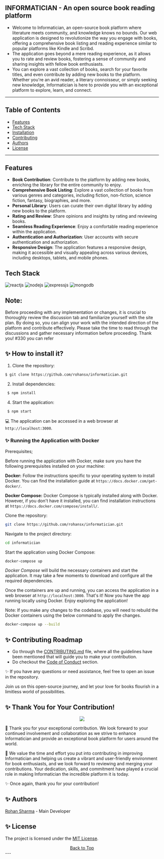 ## INFORMATICIAN - An open source book reading platform

- Welcome to Informatician, an open-source book platform where literature meets community, and knowledge knows no bounds. Our web application is designed to revolutionize the way you engage with books, offering a comprehensive book listing and reading experience similar to popular platforms like Kindle and Scribd. 
- The application goes beyond a mere reading experience, as it allows you to rate and review books, fostering a sense of community and sharing insights with fellow book enthusiasts. 
- You can explore a vast collection of books, search for your favorite titles, and even contribute by adding new books to the platform. Whether you're an avid reader, a literary connoisseur, or simply seeking new knowledge, Informatician is here to provide you with an exceptional platform to explore, learn, and connect.

---

## Table of Contents

- [Features](#features)
- [Tech Stack](#tech-stack)
- [Installation](#installation)
- [Contributing](#contributing)
- [Authors](#authors)
- [License](#license)

---

## Features

- **Book Contribution**: Contribute to the platform by adding new books, enriching the library for the entire community to enjoy.
- **Comprehensive Book Listing**: Explore a vast collection of books from various genres and categories, including fiction, non-fiction, science fiction, fantasy, biographies, and more.
- **Personal Library**: Users can curate their own digital library by adding new books to the platform.
- **Rating and Review**: Share opinions and insights by rating and reviewing books.
- **Seamless Reading Experience**: Enjoy a comfortable reading experience within the application.
- **Authentication and Authorization**: User accounts with secure authentication and authorization.
- **Responsive Design**: The application features a responsive design, making it accessible and visually appealing across various devices, including desktops, tablets, and mobile phones.

## Tech Stack

![reactjs](https://img.shields.io/badge/React-20232A?style=for-the-badge&logo=react&logoColor=61DAFB)
![nodejs](https://img.shields.io/badge/Node.js-43853D?style=for-the-badge&logo=node.js&logoColor=white)
![expressjs](https://img.shields.io/badge/Express.js-000000?style=for-the-badge&logo=express&logoColor=white)
![mongodb](https://img.shields.io/badge/MongoDB-4EA94B?style=for-the-badge&logo=mongodb&logoColor=white)

## Note:
 Before proceeding with any implementation or changes, it is crucial to thoroughly review the discussion tab and familiarize yourself with the site plan. By doing so, you can align your work with the intended direction of the platform and contribute effectively. Please take the time to read through the discussions and gather necessary information before proceeding. Thank you! 
#330 you can refer

## ✨ How to install it?

1. Clone the repository:
 ```sh
 $ git clone https://github.com/rohansx/informatician.git
 ```

2. Install dependencies:
```sh
 $ npm install
```

4. Start the application:
```sh
 $ npm start
```

 💻 The application can be accessed in a web browser at `http://localhost:3000`.

### ✨ Running the Application with Docker

Prerequisites;

Before running the application with Docker, make sure you have the following prerequisites installed on your machine:

**Docker:** Follow the instructions specific to your operating system to install Docker. You can find the installation guide at `https://docs.docker.com/get-docker/`.

**Docker Compose:** Docker Compose is typically installed along with Docker. However, if you don't have it installed, you can find installation instructions at `https://docs.docker.com/compose/install/`.

Clone the repository:

```sh
git clone https://github.com/rohansx/informatician.git
```

Navigate to the project directory:

```sh
cd informatician
```

Start the application using Docker Compose:

```sh
docker-compose up
```

*Docker Compose* will build the necessary containers and start the application. It may take a few moments to download and configure all the required dependencies.

Once the containers are up and running, you can access the application in a web browser at `http://localhost:3000`.
That's it! Now you have the app running locally using Docker. Enjoy exploring the application!

Note: If you make any changes to the codebase, you will need to rebuild the Docker containers using the below command to apply the changes.

```sh
docker-compose up --build
```

## ✨ Contributing Roadmap

 - Go through the [CONTRIBUTING.md](https://github.com/poorvika11/informatician/blob/main/CONTRIBUTING.md) file, where all the guidelines have been mentioned that will guide you to make your contribution.
 - Do checkout the [Code of Conduct](https://github.com/poorvika11/informatician/blob/main/STYLE_GUIDE.md) section.

 ✨ If you have any questions or need assistance, feel free to open an issue in the repository.

Join us on this open-source journey, and let your love for books flourish in a limitless world of possibilities.


## ✨ Thank You for Your Contribution!
<p align=center>
<a href="https://github.com/rohansx/informatician/graphs/contributors">
  <img src="https://contrib.rocks/image?repo=rohansx/informatician" />
</a></p>

🙏  Thank you for your exceptional contribution. We look forward to your continued involvement and collaboration as we strive to enhance Informatician and provide an exceptional book platform for users around the world.

🌟 We value the time and effort you put into contributing in improving Informatician and helping us create a vibrant and user-friendly environment for book enthusiasts, and we look forward to reviewing and merging your contributions. Your dedication, skills, and commitment have played a crucial role in making Informatician the incredible platform it is today.

✨ Once again, thank you for your contribution!


## ✨ Authors

[Rohan Sharma](https://github.com/rohansx) - Main Developer
<a name="changelog"></a>


## ✨ License

The project is licensed under the [MIT License](https://github.com/rohansx/informatician/blob/main/LICENSE).

<div align="center">
  <a href="#table-of-contents">Back to Top</a>
</div>
---
